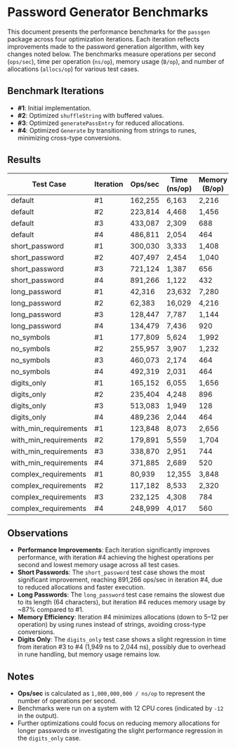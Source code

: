 # Password Generator Benchmarks

This document presents the performance benchmarks for the `passgen` package across four optimization iterations. Each iteration reflects improvements made to the password generation algorithm, with key changes noted below. The benchmarks measure operations per second (`ops/sec`), time per operation (`ns/op`), memory usage (`B/op`), and number of allocations (`allocs/op`) for various test cases.

## Benchmark Iterations

- **#1**: Initial implementation.
- **#2**: Optimized `shuffleString` with buffered values.
- **#3**: Optimized `generatePassEntry` for reduced allocations.
- **#4**: Optimized `Generate` by transitioning from strings to runes, minimizing cross-type conversions.

## Results

| Test Case              | Iteration | Ops/sec   | Time (ns/op) | Memory (B/op) | Allocations (allocs/op) |
|------------------------|-----------|-----------|--------------|---------------|-------------------------|
| default                | #1        | 162,255   | 6,163        | 2,216         | 104                     |
| default                | #2        | 223,814   | 4,468        | 1,456         | 57                      |
| default                | #3        | 433,087   | 2,309        | 688           | 9                       |
| default                | #4        | 486,811   | 2,054        | 464           | 6                       |
| short_password         | #1        | 300,030   | 3,333        | 1,408         | 55                      |
| short_password         | #2        | 407,497   | 2,454        | 1,040         | 32                      |
| short_password         | #3        | 721,124   | 1,387        | 656           | 8                       |
| short_password         | #4        | 891,266   | 1,122        | 432           | 5                       |
| long_password          | #1        | 42,316    | 23,632       | 7,280         | 395                     |
| long_password          | #2        | 62,383    | 16,029       | 4,216         | 204                     |
| long_password          | #3        | 128,447   | 7,787        | 1,144         | 12                      |
| long_password          | #4        | 134,479   | 7,436        | 920           | 9                       |
| no_symbols             | #1        | 177,809   | 5,624        | 1,992         | 103                     |
| no_symbols             | #2        | 255,957   | 3,907        | 1,232         | 56                      |
| no_symbols             | #3        | 460,073   | 2,174        | 464           | 8                       |
| no_symbols             | #4        | 492,319   | 2,031        | 464           | 6                       |
| digits_only            | #1        | 165,152   | 6,055        | 1,656         | 101                     |
| digits_only            | #2        | 235,404   | 4,248        | 896           | 54                      |
| digits_only            | #3        | 513,083   | 1,949        | 128           | 6                       |
| digits_only            | #4        | 489,236   | 2,044        | 464           | 6                       |
| with_min_requirements   | #1        | 123,848   | 8,073        | 2,656         | 133                     |
| with_min_requirements   | #2        | 179,891   | 5,559        | 1,704         | 74                      |
| with_min_requirements   | #3        | 338,870   | 2,951        | 744           | 14                      |
| with_min_requirements   | #4        | 371,885   | 2,689        | 520           | 11                      |
| complex_requirements    | #1        | 80,939    | 12,355       | 3,848         | 206                     |
| complex_requirements    | #2        | 117,182   | 8,533        | 2,320         | 111                     |
| complex_requirements    | #3        | 232,125   | 4,308        | 784           | 15                      |
| complex_requirements    | #4        | 248,999   | 4,017        | 560           | 12                      |

## Observations

- **Performance Improvements**: Each iteration significantly improves performance, with iteration #4 achieving the highest operations per second and lowest memory usage across all test cases.
- **Short Passwords**: The `short_password` test case shows the most significant improvement, reaching 891,266 ops/sec in iteration #4, due to reduced allocations and faster execution.
- **Long Passwords**: The `long_password` test case remains the slowest due to its length (64 characters), but iteration #4 reduces memory usage by ~87% compared to #1.
- **Memory Efficiency**: Iteration #4 minimizes allocations (down to 5–12 per operation) by using runes instead of strings, avoiding cross-type conversions.
- **Digits Only**: The `digits_only` test case shows a slight regression in time from iteration #3 to #4 (1,949 ns to 2,044 ns), possibly due to overhead in rune handling, but memory usage remains low.

## Notes

- **Ops/sec** is calculated as `1,000,000,000 / ns/op` to represent the number of operations per second.
- Benchmarks were run on a system with 12 CPU cores (indicated by `-12` in the output).
- Further optimizations could focus on reducing memory allocations for longer passwords or investigating the slight performance regression in the `digits_only` case.